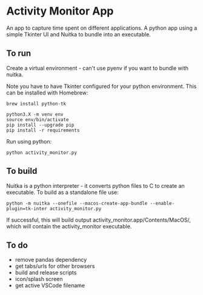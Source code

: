 # Activity Monitor App

An app to capture time spent on different applications. A python app using a simple Tkinter UI and Nuitka to bundle into an executable.

## To run

Create a virtual environment - can't use pyenv if you want to bundle with nuitka.

Note you have to have Tkinter configured for your python environment. This can be installed with Homebrew:

```
brew install python-tk
```

```
python3.X -m venv env
source env/bin/activate
pip install --upgrade pip
pip install -r requirements
```

Run using python:

```
python activity_monitor.py
```

## To build

Nuitka is a python interpreter - it converts python files to C to create an executable. To build as a standalone file use:

```
python -m nuitka --onefile --macos-create-app-bundle --enable-plugin=tk-inter activity_monitor.py
```

If successful, this will build output activity_monitor.app/Contents/MacOS/, which will contain the activity_monitor executable.

## To do

- remove pandas dependency
- get tabs/urls for other browsers
- build and release scripts
- icon/splash screen
- get active VSCode filename
